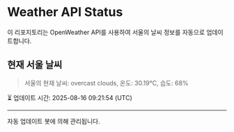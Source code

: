 
# Weather API Status

이 리포지토리는 OpenWeather API를 사용하여 서울의 날씨 정보를 자동으로 업데이트합니다.

## 현재 서울 날씨
> 서울의 현재 날씨: overcast clouds, 온도: 30.19°C, 습도: 68%

⏳ 업데이트 시간: 2025-08-16 09:21:54 (UTC)

---
자동 업데이트 봇에 의해 관리됩니다.
